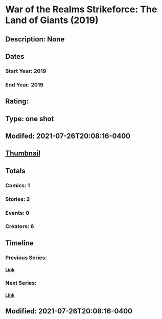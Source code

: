 # War of the Realms Strikeforce: The Land of Giants (2019)
## Description: None
## Dates
### Start Year: 2019
### End Year: 2019
## Rating: 
## Type: one shot
## Modifed: 2021-07-26T20:08:16-0400
## [Thumbnail](http://i.annihil.us/u/prod/marvel/i/mg/d/20/5cdd8a96b6f92.jpg)
## Totals
### Comics: 1
### Stories: 2
### Events: 0
### Creators: 6
## Timeline
### Previous Series: 
#### [Link]()
### Next Series: 
#### [Link]()
## Modified: 2021-07-26T20:08:16-0400